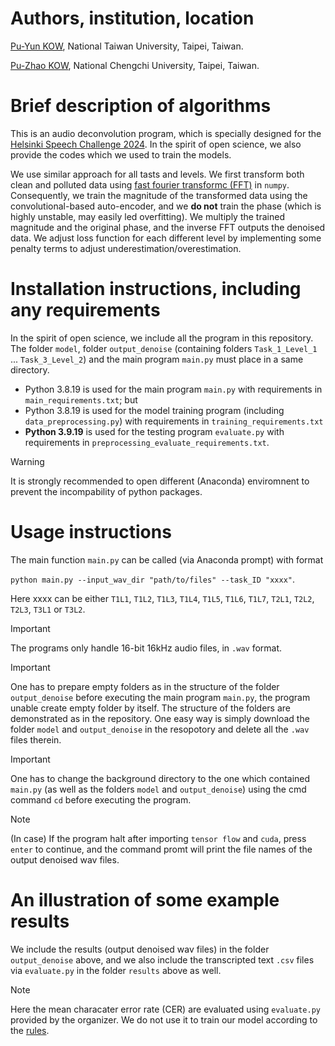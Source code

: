 # Authors, institution, location 

[Pu-Yun KOW](https://puyun321.github.io/), National Taiwan University, Taipei, Taiwan. 

[Pu-Zhao KOW](https://puzhaokow1993.github.io/homepage/index.html), National Chengchi University, Taipei, Taiwan. 

# Brief description of algorithms 

This is an audio deconvolution program, which is specially designed for the [Helsinki Speech Challenge 2024](https://blogs.helsinki.fi/helsinki-speech-challenge/). In the spirit of open science, we also provide the codes which we used to train the models. 

We use similar approach for all tasts and levels. We first transform both clean and polluted data using [fast fourier transformc (FFT)](https://numpy.org/doc/stable/reference/routines.fft.html) in `numpy`. Consequently, we train the magnitude of the transformed data using the convolutional-based auto-encoder, and we **do not** train the phase (which is highly unstable, may easily led overfitting). We multiply the trained magnitude and the original phase, and the inverse FFT outputs the denoised data. We adjust loss function for each different level by implementing some penalty terms to adjust underestimation/overestimation. 

# Installation instructions, including any requirements 

In the spirit of open science, we include all the program in this repository. The folder `model`, folder `output_denoise` (containing folders `Task_1_Level_1` ... `Task_3_Level_2`) and the main program `main.py` must place in a same directory.  

- Python 3.8.19 is used for the main program `main.py` with requirements in `main_requirements.txt`; but 
- Python 3.8.19 is used for the model training program (including `data_preprocessing.py`) with requirements in `training_requirements.txt`
- **Python 3.9.19** is used for the testing program `evaluate.py` with requirements in `preprocessing_evaluate_requirements.txt`. 

> [!WARNING]
> It is strongly recommended to open different (Anaconda) enviromnent to prevent the incompability of python packages. 

# Usage instructions 

The main function `main.py` can be called (via Anaconda prompt) with format 

`python main.py --input_wav_dir "path/to/files" --task_ID "xxxx"`. 

Here xxxx can be either `T1L1`, `T1L2`, `T1L3`, `T1L4`, `T1L5`, `T1L6`, `T1L7`, `T2L1`, `T2L2`, `T2L3`, `T3L1` or `T3L2`. 

> [!IMPORTANT] 
> The programs only handle 16-bit 16kHz audio files, in `.wav` format.

> [!IMPORTANT]
> One has to prepare empty folders as in the structure of the folder `output_denoise` before executing the main program `main.py`, the program unable create empty folder by itself. The structure of the folders are demonstrated as in the repository. One easy way is simply download the folder `model` and `output_denoise` in the resopotory and delete all the `.wav` files therein. 

> [!IMPORTANT]
> One has to change the background directory to the one which contained `main.py` (as well as the folders `model` and `output_denoise`) using the cmd command `cd` before executing the program. 

> [!NOTE] 
> (In case) If the program halt after importing `tensor flow` and `cuda`, press `enter` to continue, and the command promt will print the file names of the output denoised wav files.  

# An illustration of some example results 

We include the results (output denoised wav files) in the folder `output_denoise` above, and we also include the transcripted text `.csv` files via `evaluate.py` in the folder `results` above as well. 

> [!NOTE]
> Here the mean characater error rate (CER) are evaluated using `evaluate.py` provided by the organizer. We do not use it to train our model according to the [rules](https://blogs.helsinki.fi/helsinki-speech-challenge/rules/). 


[comment]: <> (https://docs.github.com/en/get-started/writing-on-github/getting-started-with-writing-and-formatting-on-github/basic-writing-and-formatting-syntax)
